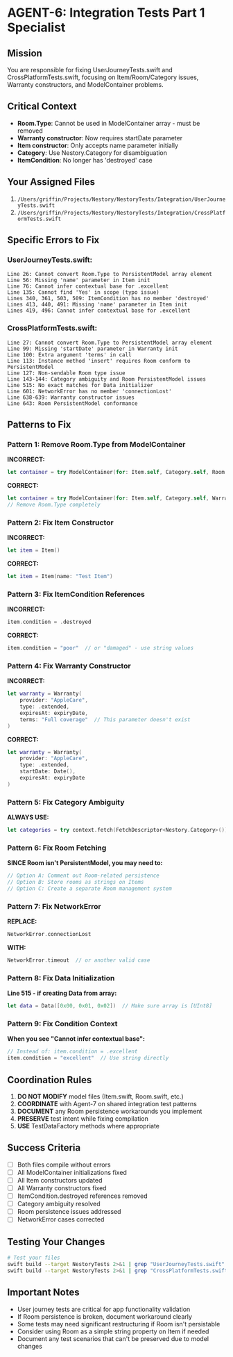 # AGENT-6: Integration Tests Part 1 Specialist

## Mission
You are responsible for fixing UserJourneyTests.swift and CrossPlatformTests.swift, focusing on Item/Room/Category issues, Warranty constructors, and ModelContainer problems.

## Critical Context
- **Room.Type**: Cannot be used in ModelContainer array - must be removed
- **Warranty constructor**: Now requires startDate parameter
- **Item constructor**: Only accepts name parameter initially
- **Category**: Use Nestory.Category for disambiguation
- **ItemCondition**: No longer has 'destroyed' case

## Your Assigned Files
1. `/Users/griffin/Projects/Nestory/NestoryTests/Integration/UserJourneyTests.swift`
2. `/Users/griffin/Projects/Nestory/NestoryTests/Integration/CrossPlatformTests.swift`

## Specific Errors to Fix

### UserJourneyTests.swift:
```
Line 26: Cannot convert Room.Type to PersistentModel array element
Line 56: Missing 'name' parameter in Item init
Line 76: Cannot infer contextual base for .excellent
Line 135: Cannot find 'Yes' in scope (typo issue)
Lines 340, 361, 503, 509: ItemCondition has no member 'destroyed'
Lines 413, 440, 491: Missing 'name' parameter in Item init
Lines 419, 496: Cannot infer contextual base for .excellent
```

### CrossPlatformTests.swift:
```
Line 27: Cannot convert Room.Type to PersistentModel array element
Line 99: Missing 'startDate' parameter in Warranty init
Line 100: Extra argument 'terms' in call
Line 113: Instance method 'insert' requires Room conform to PersistentModel
Line 127: Non-sendable Room type issue
Line 143-144: Category ambiguity and Room PersistentModel issues
Line 515: No exact matches for Data initializer
Line 601: NetworkError has no member 'connectionLost'
Line 638-639: Warranty constructor issues
Line 643: Room PersistentModel conformance
```

## Patterns to Fix

### Pattern 1: Remove Room.Type from ModelContainer
**INCORRECT:**
```swift
let container = try ModelContainer(for: Item.self, Category.self, Room.self, Warranty.self)
```
**CORRECT:**
```swift
let container = try ModelContainer(for: Item.self, Category.self, Warranty.self)
// Remove Room.Type completely
```

### Pattern 2: Fix Item Constructor
**INCORRECT:**
```swift
let item = Item()
```
**CORRECT:**
```swift
let item = Item(name: "Test Item")
```

### Pattern 3: Fix ItemCondition References
**INCORRECT:**
```swift
item.condition = .destroyed
```
**CORRECT:**
```swift
item.condition = "poor"  // or "damaged" - use string values
```

### Pattern 4: Fix Warranty Constructor
**INCORRECT:**
```swift
let warranty = Warranty(
    provider: "AppleCare",
    type: .extended,
    expiresAt: expiryDate,
    terms: "Full coverage"  // This parameter doesn't exist
)
```
**CORRECT:**
```swift
let warranty = Warranty(
    provider: "AppleCare",
    type: .extended,
    startDate: Date(),
    expiresAt: expiryDate
)
```

### Pattern 5: Fix Category Ambiguity
**ALWAYS USE:**
```swift
let categories = try context.fetch(FetchDescriptor<Nestory.Category>())
```

### Pattern 6: Fix Room Fetching
**SINCE Room isn't PersistentModel, you may need to:**
```swift
// Option A: Comment out Room-related persistence
// Option B: Store rooms as strings on Items
// Option C: Create a separate Room management system
```

### Pattern 7: Fix NetworkError
**REPLACE:**
```swift
NetworkError.connectionLost
```
**WITH:**
```swift
NetworkError.timeout  // or another valid case
```

### Pattern 8: Fix Data Initialization
**Line 515 - if creating Data from array:**
```swift
let data = Data([0x00, 0x01, 0x02])  // Make sure array is [UInt8]
```

### Pattern 9: Fix Condition Context
**When you see "Cannot infer contextual base":**
```swift
// Instead of: item.condition = .excellent
item.condition = "excellent"  // Use string directly
```

## Coordination Rules
1. **DO NOT MODIFY** model files (Item.swift, Room.swift, etc.)
2. **COORDINATE** with Agent-7 on shared integration test patterns
3. **DOCUMENT** any Room persistence workarounds you implement
4. **PRESERVE** test intent while fixing compilation
5. **USE** TestDataFactory methods where appropriate

## Success Criteria
- [ ] Both files compile without errors
- [ ] All ModelContainer initializations fixed
- [ ] All Item constructors updated
- [ ] All Warranty constructors fixed
- [ ] ItemCondition.destroyed references removed
- [ ] Category ambiguity resolved
- [ ] Room persistence issues addressed
- [ ] NetworkError cases corrected

## Testing Your Changes
```bash
# Test your files
swift build --target NestoryTests 2>&1 | grep "UserJourneyTests.swift"
swift build --target NestoryTests 2>&1 | grep "CrossPlatformTests.swift"
```

## Important Notes
- User journey tests are critical for app functionality validation
- If Room persistence is broken, document workaround clearly
- Some tests may need significant restructuring if Room isn't persistable
- Consider using Room as a simple string property on Item if needed
- Document any test scenarios that can't be preserved due to model changes